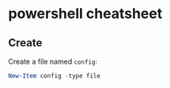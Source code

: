 # powershell cheatsheet

## Create

Create a file named `config`:

```powershell
New-Item config -type file
```
